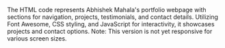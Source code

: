 The HTML code represents Abhishek Mahala's portfolio webpage with sections for navigation, projects, testimonials, and contact details.
Utilizing Font Awesome, CSS styling, and JavaScript for interactivity, it showcases projects and contact options. Note: This version is not yet responsive for various screen sizes.
